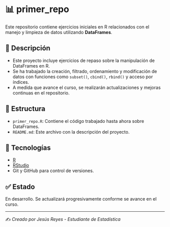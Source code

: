 # 📊 primer_repo

Este repositorio contiene ejercicios iniciales en R relacionados con el manejo y limpieza de datos utilizando **DataFrames**.

## 📌 Descripción

- Este proyecto incluye ejercicios de repaso sobre la manipulación de DataFrames en R.
- Se ha trabajado la creación, filtrado, ordenamiento y modificación de datos con funciones como `subset()`, `cbind()`, `rbind()` y acceso por índices.
- A medida que avance el curso, se realizarán actualizaciones y mejoras continuas en el repositorio.

## 📁 Estructura

- `primer_repo.R`: Contiene el código trabajado hasta ahora sobre DataFrames.
- `README.md`: Este archivo con la descripción del proyecto.

## 🚀 Tecnologías

- [R](https://www.r-project.org/)
- [RStudio](https://posit.co/products/open-source/rstudio/)
- Git y GitHub para control de versiones.

## ✅ Estado

En desarrollo. Se actualizará progresivamente conforme se avance en el curso.

---

✍️ *Creado por Jesús Reyes - Estudiante de Estadística*
